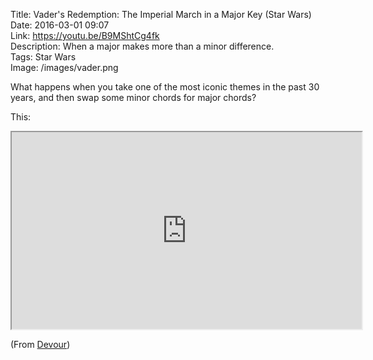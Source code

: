 Title: Vader's Redemption: The Imperial March in a Major Key (Star Wars)  
Date: 2016-03-01 09:07  
Link: https://youtu.be/B9MShtCg4fk  
Description: When a major makes more than a minor difference.  
Tags: Star Wars  
Image: /images/vader.png  

<!-- FitVids (http://fitvidsjs.com) -->
<script src="/js/fitvids.js"></script>
<script>
	$(document).ready(function(){
		$(".entry").fitVids();
	});
</script>

What happens when you take one of the most iconic themes in the past 30 years, and then swap some minor chords for major chords?

This:

<iframe width="560" height="315" src="https://www.youtube.com/embed/B9MShtCg4fk" allowfullscreen></iframe>

(From [Devour][1])

[1]: http://devour.com/video/vaders-redemption/ "Source post on Devour"

